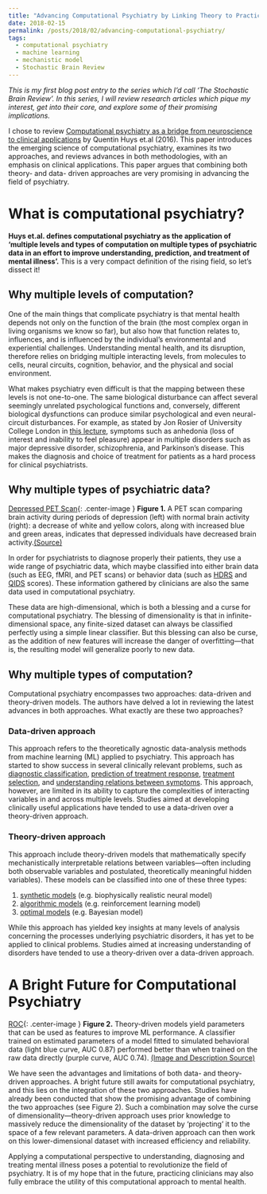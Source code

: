 ```yaml
---
title: "Advancing Computational Psychiatry by Linking Theory to Practice"
date: 2018-02-15
permalink: /posts/2018/02/advancing-computational-psychiatry/
tags:
  - computational psychiatry
  - machine learning
  - mechanistic model
  - Stochastic Brain Review
---
```


*This is my first blog post entry to the series which I’d call ‘The Stochastic Brain Review’. In this series, I will review research articles which pique my interest, get into their core, and explore some of their promising implications.*

I chose to review [Computational psychiatry as a bridge from neuroscience to clinical applications](https://www.ncbi.nlm.nih.gov/pubmed/26906507) by Quentin Huys et.al (2016). This paper introduces the emerging science of computational psychiatry, examines its two approaches, and reviews advances in both methodologies, with an emphasis on clinical applications. This paper argues that combining both theory- and data- driven approaches are very promising in advancing the field of psychiatry.

# What is computational psychiatry?

**Huys et.al. defines computational psychiatry as the application of ‘multiple levels and types of computation on multiple types of psychiatric data in an effort to improve understanding, prediction, and treatment of mental illness’.** This is a very compact definition of the rising field, so let’s dissect it!

## Why multiple levels of computation?

One of the main things that complicate psychiatry is that mental health depends not only on the function of the brain (the most complex organ in living organisms we know so far), but also how that function relates to, influences, and is influenced by the individual’s environmental and experiential challenges. Understanding mental health, and its disruption, therefore relies on bridging multiple interacting levels, from molecules to cells, neural circuits, cognition, behavior, and the physical and social environment.

What makes psychiatry even difficult is that the mapping between these levels is not one-to-one. The same biological disturbance can affect several seemingly unrelated psychological functions and, conversely, different biological dysfunctions can produce similar psychological and even neural-circuit disturbances. For example, as stated by Jon Rosier of University College London in [this lecture](https://www.youtube.com/watch?v=1Nh9j7-vJnA), symptoms such as anhedonia (loss of interest and inability to feel pleasure) appear in multiple disorders such as major depressive disorder, schizophrenia, and Parkinson’s disease. This makes the diagnosis and choice of treatment for patients as a hard process for clinical psychiatrists.  

## Why multiple types of psychiatric data?

[Depressed PET Scan](/images/SBR01/depressedpetscan.png){: .center-image }
**Figure 1.** A PET scan comparing brain activity during periods of depression (left) with normal brain activity (right): a decrease of white and yellow colors, along with increased blue and green areas, indicates that depressed individuals have decreased brain activity.[(Source)](https://www.mayoclinic.org/tests-procedures/pet-scan/multimedia/-pet-scan-of-the-brain-for-depression/img-20007400)

In order for psychiatrists to diagnose properly their patients, they use a wide range of psychiatric data, which maybe classified into either brain data (such as EEG, fMRI, and PET scans) or behavior data (such as [HDRS](http://www.assessmentpsychology.com/HAM-D.pdf) and [QIDS](http://www.ids-qids.org/) scores). These information gathered by clinicians are also the same data used in computational psychiatry. 

These data are high-dimensional, which is both a blessing and a curse for computational psychiatry. The blessing of dimensionality is that in infinite-dimensional space, any finite-sized dataset can always be classified perfectly using a simple linear classifier.  But this blessing can also be curse, as the addition of new features will increase the danger of overfitting—that is, the resulting model will generalize poorly to new data. 

## Why multiple types of computation?

Computational psychiatry encompasses two approaches: data-driven and theory-driven models. The authors have delved a lot in reviewing the latest advances in both approaches. What exactly are these two approaches?

### Data-driven approach

This approach refers to the theoretically agnostic data-analysis methods from machine learning (ML) applied to psychiatry. This approach has started to show success in several clinically relevant problems, such as [diagnostic classification](https://jhu.pure.elsevier.com/en/publications/the-tenth-annual-mlsp-competition-schizophrenia-classification-ch-4), [prediction of treatment response](https://www.ncbi.nlm.nih.gov/pubmed/23684127), [treatment selection](https://www.ncbi.nlm.nih.gov/pubmed/20598710), and [understanding relations between symptoms](https://www.ncbi.nlm.nih.gov/pubmed/24324144). This approach, however, are limited in its ability to capture the complexities of interacting variables in and across multiple levels. Studies aimed at developing clinically useful applications have tended to use a data-driven over a theory-driven approach.

### Theory-driven approach

This approach include theory-driven models that mathematically specify mechanistically interpretable relations between variables—often including both observable variables and postulated, theoretically meaningful hidden variables). These models can be classified into one of these three types:
1. [synthetic models](https://www.ncbi.nlm.nih.gov/pubmed/23203979) (e.g. biophysically realistic neural model)
2. [algorithmic models](http://journals.plos.org/ploscompbiol/article?id=10.1371/journal.pcbi.1002410) (e.g. reinforcement learning model) 
3. [optimal models](https://www.ncbi.nlm.nih.gov/pubmed/25730669) (e.g. Bayesian model)

While this approach has yielded key insights at many levels of analysis concerning the processes underlying psychiatric disorders, it has yet to be applied to clinical problems. Studies aimed at increasing understanding of disorders have tended to use a theory-driven over a data-driven approach. 

# A Bright Future for Computational Psychiatry

[ROC](/images/SBR01/ROC.png){: .center-image }
**Figure 2.** Theory-driven models yield parameters that can be used as features to improve ML performance. A classifier trained on estimated parameters of a model fitted to simulated behavioral data (light blue curve, AUC 0.87) performed better than when trained on the raw data directly (purple curve, AUC 0.74). [(Image and Description Source)](https://www.ncbi.nlm.nih.gov/pubmed/26906507)

We have seen the advantages and limitations of both data- and theory-driven approaches. A bright future still awaits for computational psychiatry, and this lies on the integration of these two approaches.  Studies have already been conducted that show the promising advantage of combining the two approaches (see Figure 2). Such a combination may solve the curse of dimensionality—theory-driven approach uses prior knowledge to massively reduce the dimensionality of the dataset by ‘projecting’ it to the space of a few relevant parameters. A data-driven approach can then work on this lower-dimensional dataset with increased efficiency and reliability.

Applying a computational perspective to understanding, diagnosing and treating mental illness poses a potential to revolutionize the field of psychiatry. It is of my hope that in the future, practicing clinicians may also fully embrace the utility of this computational approach to mental health.
